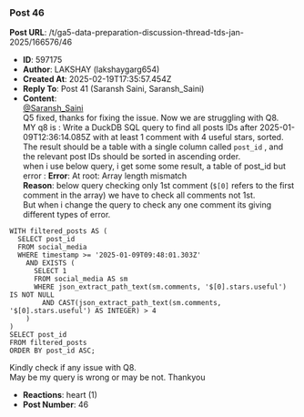 ### Post 46
**Post URL**: /t/ga5-data-preparation-discussion-thread-tds-jan-2025/166576/46
- **ID**: 597175
- **Author**: LAKSHAY (lakshaygarg654)
- **Created At**: 2025-02-19T17:35:57.454Z
- **Reply To**: Post 41 (Saransh Saini, Saransh_Saini)
- **Content**:  
  <a class="mention" href="/u/saransh_saini">@Saransh_Saini</a><br>
Q5 fixed, thanks for fixing the issue.
Now we are struggling with Q8.<br>
MY q8 is : Write a DuckDB SQL query to find all posts IDs after 2025-01-09T12:36:14.085Z with at least 1 comment with 4 useful stars, sorted. The result should be a table with a single column called <code>post_id</code> , and the relevant post IDs should be sorted in ascending order.<br>
when i use below query, i get some some result, a table of post_id but error : <strong>Error</strong>: At root: Array length mismatch<br>
<strong>Reason</strong>:  below query checking only 1st comment (<code>$[0]</code> refers to the first comment in the array) we have to check all comments not 1st.<br>
But when i change the query to check any one comment its giving different types of error.
<pre><code class="lang-auto">WITH filtered_posts AS (
  SELECT post_id
  FROM social_media
  WHERE timestamp &gt;= '2025-01-09T09:48:01.303Z'
    AND EXISTS (
      SELECT 1
      FROM social_media AS sm
      WHERE json_extract_path_text(sm.comments, '$[0].stars.useful') IS NOT NULL
        AND CAST(json_extract_path_text(sm.comments, '$[0].stars.useful') AS INTEGER) &gt; 4
    )
)
SELECT post_id
FROM filtered_posts
ORDER BY post_id ASC;
</code></pre>
Kindly check if any issue with Q8.<br>
May be my query is wrong or may be not.
Thankyou
- **Reactions**: heart (1)
- **Post Number**: 46

